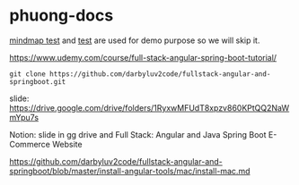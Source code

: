 # phuong-docs

[mindmap test](mindmap%20test.md) and [test](test.md) are used for demo purpose so we will skip it.


https://www.udemy.com/course/full-stack-angular-spring-boot-tutorial/

`git clone https://github.com/darbyluv2code/fullstack-angular-and-springboot.git`

slide: https://drive.google.com/drive/folders/1RyxwMFUdT8xpzv860KPtQQ2NaWmYpu7s

Notion: slide in gg drive and Full Stack: Angular and Java Spring Boot E-Commerce Website

https://github.com/darbyluv2code/fullstack-angular-and-springboot/blob/master/install-angular-tools/mac/install-mac.md

